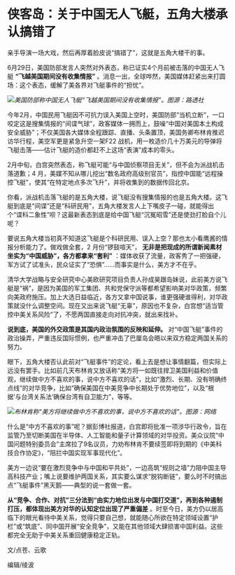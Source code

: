 

# 侠客岛：关于中国无人飞艇，五角大楼承认搞错了

亲手导演一场大戏，然后再厚着脸皮说“搞错了”，这就是五角大楼干的事。

6月29日，美国防部发言人突然对外表态，称已证实4个月前被击落的中国无人飞艇 **“飞越美国期间没有收集情报”**
。消息一出，全球哗然，美国媒体赶紧出来打圆场：这个表态，缓解了美各界对飞艇事件的“担忧”。

![](https://inews.gtimg.com/om_bt/OnvTQDKy1xXXqa-XgIy6SbnBttR6BLtLB-ecRcLvBIoOcAA/1000)_美国防部称中国无人飞艇“飞越美国期间没有收集情报”。图源：路透社_

今年2月，中国民用飞艇因不可抗力误入美国上空时，美国防部“当机立断”，一口咬定这是搜集情报的“间谍气球”，政客媒体一拥而上，鼓噪“中国对美国本土构成安全威胁”；不仅美国各大媒体全程跟踪、直播、头条置顶，美国务卿布林肯推迟访华行程，美空军更是紧急升空一架F22
战机，用一枚造价几十万美元的导弹将飞艇击落——估计飞艇的造价都赶不上这场“表演”成本的零头。

2月中旬，白宫突然表态，称飞艇可能“与中国侦察项目无关”，但不会为派战机击落道歉；4
月，美媒不知从哪儿挖出“数名政府高级别官员”，指控中国能“远程操控飞艇”，使其“在特定地点多次飞升”，并将收集到的数据传回北京。

你看，派战机击落飞艇的是五角大楼，说飞艇没有搜集情报的也是五角大楼。这飞艇到底是“间谍”还是“科研民用”，五角大楼发言人上下嘴皮子一碰，就能得出个“谍科二象性”呗？这最新表态到底是给中国飞艇“沉冤昭雪”还是使劲打脸自个儿呢？

要说五角大楼当初真不知道这飞艇是个科研民用、误入上空？那也太小看鹰酱的情报分析能力了。做戏做全套，2 月份“锣鼓喧天”，
**无非是把现成的所谓新闻素材坐实为“中国威胁”，各方都拿来“套利”**
：媒体收获了流量，政客秀了一把强硬，军方试了试准头，民众证实了“恐惧”……而事实是什么，美方才不在乎。

清华大学战略与安全研究中心美欧研究项目负责人孙成昊跟岛妹说，此前美方说飞艇是“祸”，是因为美国的军工集团、共和党保守派等都希望影响美对华政策，频繁向美政府施压。加上大选日益临近，各方又拿中国说事，谁更强硬谁得利，对华政策就没什么调整空间。现在又出来说飞艇“无辜”，原因也不复杂，白宫想“适当管控中美关系风险”了，不愿两国直接走向对抗冲突，就出来找补。

**说到底，美国的外交政策是其国内政治氛围的反映和延伸。**
对“中国飞艇”事件的政治操弄，严重违反国际惯例，也严重冲击了巴厘岛会晤以来双方稳定两国关系的努力。

眼下，五角大楼否认此前对“飞艇事件”的定论，看上去是想让事情翻篇，但实际上远没有罢手。比如前几天布林肯又放话称“美方将一如既往捍卫美国利益和价值观，继续做中方不喜欢的事，说中方不喜欢的话”，比如“激烈、长期、没有明确终点线”的对华竞争，比如“确保美国在中美竞争中长期处于优势地位”，以及“根据‘与台湾关系法’确保台湾有自卫能力”，等等。

![](https://inews.gtimg.com/om_bt/OVNUmqnDY1mfmlmaB0TUzOV6kbK12kBcx42pTtWQTjJdsAA/1000)_布林肯称“美方将继续做中方不喜欢的事，说中方不喜欢的话”。图源：网络_

什么是“中方不喜欢的事”呢？据彭博社报道，白宫即将批准一项涉华行政令，旨在监管乃至切断美国在半导体、人工智能和量子计算领域的对华投资。美众议院“中国问题特别委员会”主席拉了9名议员，力劝布林肯不要续签即将到期的《中美科技合作协定》，“阻拦中国实现军事现代化”。

美方一边说“要在激烈竞争中与中国和平共处”，一边高筑“规则之墙”力阻中国主导高科技产业；嘴上说要维护两国关系，其实要么谋求“脱钩断链”，要么时不时搞出点“飞艇事件”黑天鹅——典型的说一套做一套。

**从“竞争、合作、对抗”三分法到“由实力地位出发与中国打交道”，再到各种遏制打压，都体现出美方对华的认知定位出现了严重偏差**
。时至今日，美方仍以居高临下的眼光看待中美关系，觉得只要自己想，就能随心所欲在特定领域设置“护栏”或“筑底”、同中国开展“安全竞争”，又能在其他领域大肆损害中国利益。这些都完全无助于中美关系重回健康稳定正轨。

文/点苍、云歌

编辑/绫波

